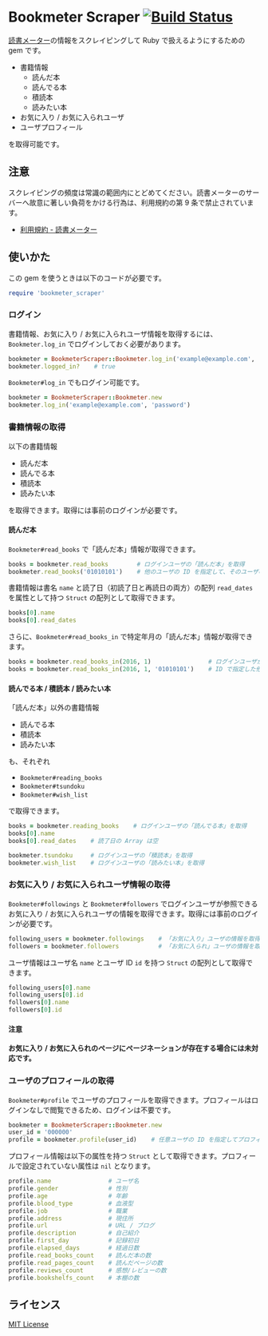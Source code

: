 # Bookmeter Scraper [![Build Status](https://travis-ci.org/kymmt90/bookmeter_scraper.svg?branch=master)](https://travis-ci.org/kymmt90/bookmeter_scraper)

[読書メーター](http://bookmeter.com)の情報をスクレイピングして Ruby で扱えるようにするための gem です。

- 書籍情報
  - 読んだ本
  - 読んでる本
  - 積読本
  - 読みたい本
- お気に入り / お気に入られユーザ
- ユーザプロフィール

を取得可能です。

## 注意

スクレイピングの頻度は常識の範囲内にとどめてください。読書メーターのサーバーへ故意に著しい負荷をかける行為は、利用規約の第 9 条で禁止されています。

- [利用規約 - 読書メーター](http://bookmeter.com/terms.php)

## 使いかた

この gem を使うときは以下のコードが必要です。

```ruby
require 'bookmeter_scraper'
```

### ログイン

書籍情報、お気に入り / お気に入られユーザ情報を取得するには、`Bookmeter.log_in` でログインしておく必要があります。

```ruby
bookmeter = BookmeterScraper::Bookmeter.log_in('example@example.com', 'password')
bookmeter.logged_in?    # true
```

`Bookmeter#log_in` でもログイン可能です。

```ruby
bookmeter = BookmeterScraper::Bookmeter.new
bookmeter.log_in('example@example.com', 'password')
```

### 書籍情報の取得

以下の書籍情報

- 読んだ本
- 読んでる本
- 積読本
- 読みたい本

を取得できます。取得には事前のログインが必要です。

#### 読んだ本

`Bookmeter#read_books` で「読んだ本」情報が取得できます。

```ruby
books = bookmeter.read_books        # ログインユーザの「読んだ本」を取得
bookmeter.read_books('01010101')    # 他のユーザの ID を指定して、そのユーザの「読んだ本」を取得
```

書籍情報は書名 `name` と読了日（初読了日と再読日の両方）の配列 `read_dates` を属性として持つ `Struct` の配列として取得できます。

```ruby
books[0].name
books[0].read_dates
```

さらに、`Bookmeter#read_books_in` で特定年月の「読んだ本」情報が取得できます。

```ruby
books = bookmeter.read_books_in(2016, 1)                # ログインユーザが 2016 年 1 月に「読んだ本」を取得
books = bookmeter.read_books_in(2016, 1, '01010101')    # ID で指定した他のユーザが 2016 年 1 月に「読んだ本」を取得
```

#### 読んでる本 / 積読本 / 読みたい本

「読んだ本」以外の書籍情報

- 読んでる本
- 積読本
- 読みたい本

も、それぞれ

- `Bookmeter#reading_books`
- `Bookmeter#tsundoku`
- `Bookmeter#wish_list`

で取得できます。

```ruby
books = bookmeter.reading_books    # ログインユーザの「読んでる本」を取得
books[0].name
books[0].read_dates    # 読了日の Array は空

bookmeter.tsundoku     # ログインユーザの「積読本」を取得
bookmeter.wish_list    # ログインユーザの「読みたい本」を取得
```

### お気に入り / お気に入られユーザ情報の取得

`Bookmeter#followings` と `Bookmeter#followers` でログインユーザが参照できるお気に入り / お気に入られユーザの情報を取得できます。取得には事前のログインが必要です。

```ruby
following_users = bookmeter.followings    # 「お気に入り」ユーザの情報を取得
followers = bookmeter.followers           # 「お気に入られ」ユーザの情報を取得
```

ユーザ情報はユーザ名 `name` とユーザ ID `id` を持つ `Struct` の配列として取得できます。

```ruby
following_users[0].name
following_users[0].id
followers[0].name
followers[0].id
```

#### 注意

**お気に入り / お気に入られのページにページネーションが存在する場合には未対応です。**

### ユーザのプロフィールの取得

`Bookmeter#profile` でユーザのプロフィールを取得できます。プロフィールはログインなしで閲覧できるため、ログインは不要です。

```ruby
bookmeter = BookmeterScraper::Bookmeter.new
user_id = '000000'
profile = bookmeter.profile(user_id)    # 任意ユーザの ID を指定してプロフィールを取得可能
```

プロフィール情報は以下の属性を持つ `Struct` として取得できます。プロフィールで設定されていない属性は `nil` となります。

```ruby
profile.name                # ユーザ名
profile.gender              # 性別
profile.age                 # 年齢
profile.blood_type          # 血液型
profile.job                 # 職業
profile.address             # 現住所
profile.url                 # URL / ブログ
profile.description         # 自己紹介
profile.first_day           # 記録初日
profile.elapsed_days        # 経過日数
profile.read_books_count    # 読んだ本の数
profile.read_pages_count    # 読んだページの数
profile.reviews_count       # 感想/レビューの数
profile.bookshelfs_count    # 本棚の数
```

## ライセンス

[MIT License](http://opensource.org/licenses/MIT)
